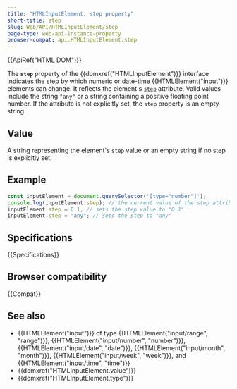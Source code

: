 ```yaml
---
title: "HTMLInputElement: step property"
short-title: step
slug: Web/API/HTMLInputElement/step
page-type: web-api-instance-property
browser-compat: api.HTMLInputElement.step
---
```


{{ApiRef("HTML DOM")}}

The **`step`** property of the {{domxref("HTMLInputElement")}} interface indicates the step by which numeric or date-time {{HTMLElement("input")}} elements can change. It reflects the element's [`step`](/en-US/docs/Web/HTML/Reference/Element/input#step) attribute. Valid values include the string `"any"` or a string containing a positive floating point number. If the attribute is not explicitly set, the `step` property is an empty string.

## Value

A string representing the element's `step` value or an empty string if no step is explicitly set.

## Example

```js
const inputElement = document.querySelector('[type="number"]');
console.log(inputElement.step); // the current value of the step attribute
inputElement.step = 0.1; // sets the step value to "0.1"
inputElement.step = "any"; // sets the step to "any"
```

## Specifications

{{Specifications}}

## Browser compatibility

{{Compat}}

## See also

- {{HTMLElement("input")}} of type {{HTMLElement("input/range", "range")}}, {{HTMLElement("input/number", "number")}}, {{HTMLElement("input/date", "date")}}, {{HTMLElement("input/month", "month")}}, {{HTMLElement("input/week", "week")}}, and {{HTMLElement("input/time", "time")}}
- {{domxref("HTMLInputElement.value")}}
- {{domxref("HTMLInputElement.type")}}
